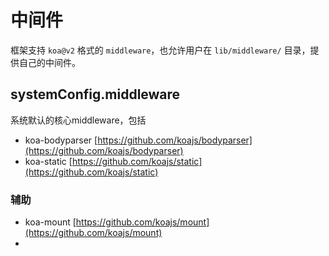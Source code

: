 # 中间件

框架支持 `koa@v2` 格式的 `middleware`，也允许用户在 `lib/middleware/` 目录，提供自己的中间件。


## systemConfig.middleware

系统默认的核心middleware，包括

* koa-bodyparser  [https://github.com/koajs/bodyparser](https://github.com/koajs/bodyparser)
* koa-static  [https://github.com/koajs/static](https://github.com/koajs/static)


### 辅助

* koa-mount  [https://github.com/koajs/mount](https://github.com/koajs/mount)
*
